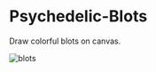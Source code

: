 # Psychedelic-Blots
Draw colorful blots on canvas.



![blots](https://user-images.githubusercontent.com/29843204/31057450-193b4548-a6e3-11e7-8f09-3b9e647ff6c0.png)
